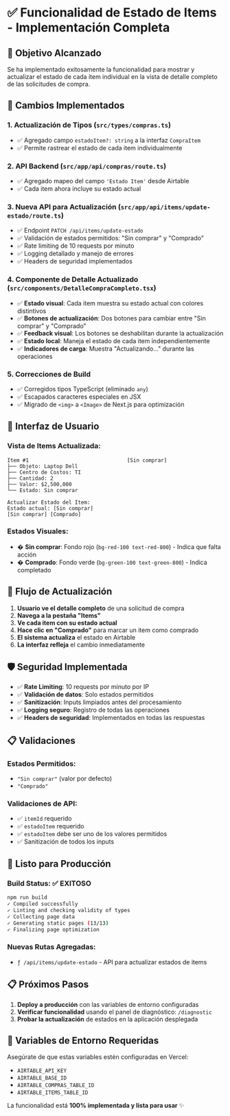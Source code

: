 # ✅ Funcionalidad de Estado de Items - Implementación Completa

## 🎯 Objetivo Alcanzado
Se ha implementado exitosamente la funcionalidad para mostrar y actualizar el estado de cada item individual en la vista de detalle completo de las solicitudes de compra.

## 🔧 Cambios Implementados

### 1. Actualización de Tipos (`src/types/compras.ts`)
- ✅ Agregado campo `estadoItem?: string` a la interfaz `CompraItem`
- ✅ Permite rastrear el estado de cada item individualmente

### 2. API Backend (`src/app/api/compras/route.ts`)
- ✅ Agregado mapeo del campo `'Estado Item'` desde Airtable
- ✅ Cada item ahora incluye su estado actual

### 3. Nueva API para Actualización (`src/app/api/items/update-estado/route.ts`)
- ✅ Endpoint `PATCH /api/items/update-estado`
- ✅ Validación de estados permitidos: "Sin comprar" y "Comprado"
- ✅ Rate limiting de 10 requests por minuto
- ✅ Logging detallado y manejo de errores
- ✅ Headers de seguridad implementados

### 4. Componente de Detalle Actualizado (`src/components/DetalleCompraCompleto.tsx`)
- ✅ **Estado visual**: Cada item muestra su estado actual con colores distintivos
- ✅ **Botones de actualización**: Dos botones para cambiar entre "Sin comprar" y "Comprado"
- ✅ **Feedback visual**: Los botones se deshabilitan durante la actualización
- ✅ **Estado local**: Maneja el estado de cada item independientemente
- ✅ **Indicadores de carga**: Muestra "Actualizando..." durante las operaciones

### 5. Correcciones de Build
- ✅ Corregidos tipos TypeScript (eliminado `any`)
- ✅ Escapados caracteres especiales en JSX
- ✅ Migrado de `<img>` a `<Image>` de Next.js para optimización

## 🎨 Interfaz de Usuario

### Vista de Items Actualizada:
```
Item #1                                [Sin comprar]
├── Objeto: Laptop Dell
├── Centro de Costos: TI
├── Cantidad: 2
├── Valor: $2,500,000
└── Estado: Sin comprar

Actualizar Estado del Item:
Estado actual: [Sin comprar]
[Sin comprar] [Comprado]
```

### Estados Visuales:
- � **Sin comprar**: Fondo rojo (`bg-red-100 text-red-800`) - Indica que falta acción
- � **Comprado**: Fondo verde (`bg-green-100 text-green-800`) - Indica completado

## 🔄 Flujo de Actualización

1. **Usuario ve el detalle completo** de una solicitud de compra
2. **Navega a la pestaña "Items"**
3. **Ve cada item con su estado actual**
4. **Hace clic en "Comprado"** para marcar un item como comprado
5. **El sistema actualiza** el estado en Airtable
6. **La interfaz refleja** el cambio inmediatamente

## 🛡️ Seguridad Implementada

- ✅ **Rate Limiting**: 10 requests por minuto por IP
- ✅ **Validación de datos**: Solo estados permitidos
- ✅ **Sanitización**: Inputs limpiados antes del procesamiento
- ✅ **Logging seguro**: Registro de todas las operaciones
- ✅ **Headers de seguridad**: Implementados en todas las respuestas

## 📋 Validaciones

### Estados Permitidos:
- `"Sin comprar"` (valor por defecto)
- `"Comprado"`

### Validaciones de API:
- ✅ `itemId` requerido
- ✅ `estadoItem` requerido
- ✅ `estadoItem` debe ser uno de los valores permitidos
- ✅ Sanitización de todos los inputs

## 🚀 Listo para Producción

### Build Status: ✅ EXITOSO
```bash
npm run build
✓ Compiled successfully
✓ Linting and checking validity of types
✓ Collecting page data
✓ Generating static pages (13/13)
✓ Finalizing page optimization
```

### Nuevas Rutas Agregadas:
- `ƒ /api/items/update-estado` - API para actualizar estados de items

## 📋 Próximos Pasos

1. **Deploy a producción** con las variables de entorno configuradas
2. **Verificar funcionalidad** usando el panel de diagnóstico: `/diagnostic`
3. **Probar la actualización** de estados en la aplicación desplegada

## 🔧 Variables de Entorno Requeridas

Asegúrate de que estas variables estén configuradas en Vercel:
- `AIRTABLE_API_KEY`
- `AIRTABLE_BASE_ID`
- `AIRTABLE_COMPRAS_TABLE_ID`
- `AIRTABLE_ITEMS_TABLE_ID`

La funcionalidad está **100% implementada y lista para usar** ✨
